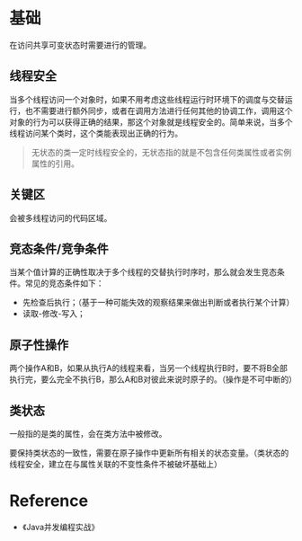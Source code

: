 # 基础
在访问共享可变状态时需要进行的管理。

## 线程安全
当多个线程访问一个对象时，如果不用考虑这些线程运行时环境下的调度与交替运行，也不需要进行额外同步，或者在调用方法进行任何其他的协调工作，调用这个对象的行为可以获得正确的结果，那这个对象就是线程安全的。简单来说，当多个线程访问某个类时，这个类能表现出正确的行为。

> 无状态的类一定时线程安全的，无状态指的就是不包含任何类属性或者实例属性的引用。

## 关键区
会被多线程访问的代码区域。

## 竞态条件/竞争条件
当某个值计算的正确性取决于多个线程的交替执行时序时，那么就会发生竞态条件。常见的竞态条件如下：
- 先检查后执行；（基于一种可能失效的观察结果来做出判断或者执行某个计算）
- 读取-修改-写入；

## 原子性操作
两个操作A和B，如果从执行A的线程来看，当另一个线程执行B时，要不将B全部执行完，要么完全不执行B，那么A和B对彼此来说时原子的。（操作是不可中断的）

## 类状态
一般指的是类的属性，会在类方法中被修改。

要保持类状态的一致性，需要在原子操作中更新所有相关的状态变量。（类状态的线程安全，建立在与属性关联的不变性条件不被破坏基础上）


# Reference
- 《Java并发编程实战》
